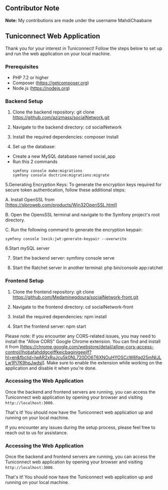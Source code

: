 ## Contributor Note

**Note:** My contributions are made under the username MahdiChaabane

## Tuniconnect Web Application

Thank you for your interest in Tuniconnect! Follow the steps below to set up and run the web application on your local machine.

### Prerequisites
- PHP 7.2 or higher
- Composer (https://getcomposer.org)
- Node.js (https://nodejs.org)

### Backend Setup
1. Clone the backend repository:
git clone https://github.com/azizmass/socialNetwork.git

2. Navigate to the backend directory:
cd socialNetwork


3. Install the required dependencies:
composer install


4. Set up the database:
- Create a new MySQL database named social_app
- Run this 2 commands
  ```
  symfony console make:migrations
  symfony console doctrine:migrations:migrate
  ```
5.Generating Encryption Keys:
To generate the encryption keys required for secure token authentication, follow these additional steps:

A. Install OpenSSL from [https://slproweb.com/products/Win32OpenSSL.html]

B. Open the OpensSSL terminal and navigate to the Symfony project's root directory.

C. Run the following command to generate the encryption keypair:
 ```
symfony console lexik:jwt:generate-keypair --overwrite
```
6.Start mySQL server

7. Start the backend server:
symfony console serve

8. Start the Ratchet server in another terminal:
php bin/console app:ratchet 

### Frontend Setup
1. Clone the frontend repository:
git clone https://github.com/Medaminegdoura/socialNetwork-front.git

2. Navigate to the frontend directory:
cd socialNetwork-front

3. Install the required dependencies:
npm install

4. Start the frontend server:
npm start


Please note: If you encounter any CORS-related issues, you may need to install the "Allow CORS" Google Chrome extension. You can find and install it from [https://chrome.google.com/webstore/detail/allow-cors-access-control/lhobafahddgcelffkeicbaginigeejlf?hl=en&fbclid=IwAR2xRuJcu5k0NL720DO6T6XNOuHYOSCcW6fqd25mNIJLLw1Pi7K9hpJwdsI]. Make sure to enable the extension while working on the application and disable it when you're done.

### Accessing the Web Application
Once the backend and frontend servers are running, you can access the Tuniconnect web application by opening your browser and visiting `http://localhost:3000`.

That's it! You should now have the Tuniconnect web application up and running on your local machine.

If you encounter any issues during the setup process, please feel free to reach out to us for assistance.

 

### Accessing the Web Application
Once the backend and frontend servers are running, you can access the Tuniconnect web application by opening your browser and visiting `http://localhost:3000`.

That's it! You should now have the Tuniconnect web application up and running on your local machine.

